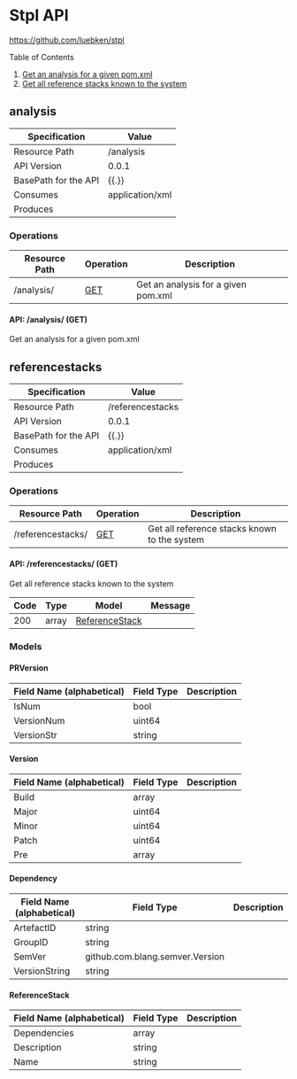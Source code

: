 
# Stpl API
https://github.com/luebken/stpl

Table of Contents

1. [Get an analysis for a given pom.xml](#analysis)
1. [Get all reference stacks known to the system](#referencestacks)

<a name="analysis"></a>

## analysis

| Specification | Value |
|-----|-----|
| Resource Path | /analysis |
| API Version | 0.0.1 |
| BasePath for the API | {{.}} |
| Consumes | application/xml |
| Produces |  |



### Operations


| Resource Path | Operation | Description |
|-----|-----|-----|
| /analysis/ | [GET](#getAnalysis) | Get an analysis for a given pom.xml |



<a name="getAnalysis"></a>

#### API: /analysis/ (GET)


Get an analysis for a given pom.xml



<a name="referencestacks"></a>

## referencestacks

| Specification | Value |
|-----|-----|
| Resource Path | /referencestacks |
| API Version | 0.0.1 |
| BasePath for the API | {{.}} |
| Consumes | application/xml |
| Produces |  |



### Operations


| Resource Path | Operation | Description |
|-----|-----|-----|
| /referencestacks/ | [GET](#getReferenceStacks) | Get all reference stacks known to the system |



<a name="getReferenceStacks"></a>

#### API: /referencestacks/ (GET)


Get all reference stacks known to the system



| Code | Type | Model | Message |
|-----|-----|-----|-----|
| 200 | array | [ReferenceStack](#github.com.luebken.stpl.pkg.stpl.stack.ReferenceStack) |  |




### Models

<a name="github.com.blang.semver.PRVersion"></a>

#### PRVersion

| Field Name (alphabetical) | Field Type | Description |
|-----|-----|-----|
| IsNum | bool |  |
| VersionNum | uint64 |  |
| VersionStr | string |  |

<a name="github.com.blang.semver.Version"></a>

#### Version

| Field Name (alphabetical) | Field Type | Description |
|-----|-----|-----|
| Build | array |  |
| Major | uint64 |  |
| Minor | uint64 |  |
| Patch | uint64 |  |
| Pre | array |  |

<a name="github.com.luebken.stpl.pkg.stpl.stack.Dependency"></a>

#### Dependency

| Field Name (alphabetical) | Field Type | Description |
|-----|-----|-----|
| ArtefactID | string |  |
| GroupID | string |  |
| SemVer | github.com.blang.semver.Version |  |
| VersionString | string |  |

<a name="github.com.luebken.stpl.pkg.stpl.stack.ReferenceStack"></a>

#### ReferenceStack

| Field Name (alphabetical) | Field Type | Description |
|-----|-----|-----|
| Dependencies | array |  |
| Description | string |  |
| Name | string |  |



